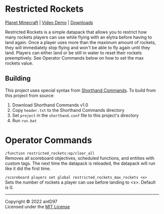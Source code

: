 # Restricted Rockets

[Planet Minecraft](https://www.planetminecraft.com/data-pack/restricted-rockets-5611086/) |
[Video Demo](https://www.youtube.com/watch?v=o38_oSvvLmc) |
[Downloads](https://github.com/antD97/RestrictedRockets/releases)

Restricted Rockets is a simple datapack that allows you to restrict how many rockets players can use
while flying with an elytra before having to land again. Once a player uses more than the maximum
amount of rockets, they will immediately stop flying and won't be able to fly again until they land.
Players can either land or be still in water to reset their rockets preemptively. See Operator
Commands below on how to set the max rockets value.

## Building

This project uses special syntax from
[Shorthand Commands](https://github.com/antD97/ShorthandCommands). To build from this project from
source:

1. Download Shorthand Commands v1.0
2. Copy `header.txt` to the Shorthand Commands directory
3. Set `project` in the `shorthand.conf` file to this project's directory
4. Run `run.bat`

# Operator Commands

`/function restricted_rockets:op/clear_all`  
Removes all scoreboard objectives, scheduled functions, and entities with custom tags. The next time
the datapack is reloaded, the datapack will run like it did the first time.

`/scoreboard players set global restricted_rockets_max_rockets <x>`  
Sets the number of rockets a player can use before landing to \<x>. Default is 0.

---
Copyright © 2022 antD97  
Licensed under the [MIT License](LICENSE)
